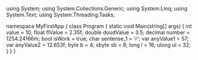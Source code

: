 using System;
using System.Collections.Generic;
using System.Linq;
using System.Text;
using System.Threading.Tasks;

namespace MyFirstApp
{
    class Program
    {
        static void Main(string[] args)
        {
            int value = 10;
            float flValue = 2.35f;
            double doudValue = 3.5;
            decimal number = 1254.24166m;
            bool isWork = true;
            char sentense_1 = 'r';
            var anyValue1 = 57;
            var anyValue2 = 12.653f;
            byte b = 4;
            sbyte sb = 8;
            long l = 16;
            ulong ul = 32;
        }
    }
}

